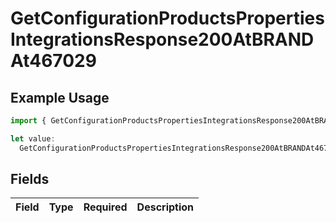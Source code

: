 # GetConfigurationProductsPropertiesIntegrationsResponse200AtBRANDAt467029

## Example Usage

```typescript
import { GetConfigurationProductsPropertiesIntegrationsResponse200AtBRANDAt467029 } from "@vercel/sdk/models/getconfigurationproductsop.js";

let value:
  GetConfigurationProductsPropertiesIntegrationsResponse200AtBRANDAt467029 = {};
```

## Fields

| Field       | Type        | Required    | Description |
| ----------- | ----------- | ----------- | ----------- |